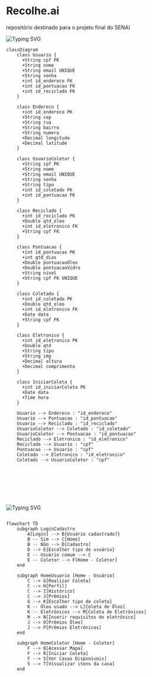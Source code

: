 # Recolhe.ai
repositório destinado para o projeto final do SENAI

<img src="https://readme-typing-svg.demolab.com?font=Fira+Code&weight=440&size=22&pause=1000&color=9c20f5&center=false&vCenter=false&repeat=false&width=435&lines=Diagrama de Classe" alt="Typing SVG" />

```mermaid
classDiagram
    class Usuario {
      +String cpf PK
      +String nome
      +String email UNIQUE
      +String senha
      +int id_endereco FK
      +int id_pontuacao FK
      +int id_reciclado FK
    }

    class Endereco {
      +int id_endereco PK
      +String cep
      +String rua
      +String bairro
      +String numero
      +Decimal longitude
      +Decimal latitude
    }

    class UsuarioColetor {
      +String cpf PK
      +String nome
      +String email UNIQUE
      +String senha
      +String tipo
      +int id_coletado FK
      +int id_pontuacao FK
    }

    class Reciclado {
      +int id_reciclado PK
      +Double qtd_oleo
      +int id_eletronico FK
      +String cpf FK
    }

    class Pontuacao {
      +int id_pontuacao PK
      +int qtd_dias
      +Double pontuacaoOleo
      +Double pontuacaoVidro
      +String nivel
      +String cpf FK UNIQUE
    }

    class Coletado {
      +int id_coletado PK
      +Double qtd_oleo
      +int id_eletronico FK
      +Date data
      +String cpf FK
    }

    class Eletronico {
      +int id_eletronico PK
      +Double qtd
      +String tipo
      +String img
      +Decimal altura
      +Decimal comprimento
    }

    class IniciarColeta {
      +int id_iniciarColeta PK
      +Date data
      +Time hora
    }

    Usuario --> Endereco : "id_endereco"
    Usuario --> Pontuacao : "id_pontuacao"
    Usuario --> Reciclado : "id_reciclado"
    UsuarioColetor --> Coletado : "id_coletado"
    UsuarioColetor --> Pontuacao : "id_pontuacao"
    Reciclado --> Eletronico : "id_eletronico"
    Reciclado --> Usuario : "cpf"
    Pontuacao --> Usuario : "cpf"
    Coletado --> Eletronico : "id_eletronico"
    Coletado --> UsuarioColetor : "cpf"

```
<br><br><br><br><br>

<img src="https://readme-typing-svg.demolab.com?font=Fira+Code&weight=440&size=22&pause=1000&color=9c20f5&center=false&vCenter=false&repeat=false&width=435&lines=Diagrama de Fluxo" alt="Typing SVG" />

``` mermaid

flowchart TD
    subgraph LoginCadastro
        A[Login] --> B{Usuário cadastrado?}
        B -- Sim --> C[Home]
        B -- Não --> D[Cadastro]
        D --> E{Escolher tipo de usuário}
        E -- Usuário comum --> C
        E -- Coletor --> F[Home - Coletor]
    end

    subgraph HomeUsuario [Home - Usuário]
        C --> G[Realizar Coleta]
        C --> H[Perfil]
        C --> I[Histórico]
        C --> J[Prêmios]
        G --> K{Escolher tipo de coleta}
        K -- Óleo usado --> L[Coleta de Óleo]
        K -- Eletrônicos --> M[Coleta de Eletrônicos]
        M --> N[Inserir requisitos do eletrônico]
        J --> O[Prêmios Óleo]
        J --> P[Prêmios Eletrônicos]
    end

    subgraph HomeColetor [Home - Coletor]
        F --> Q[Acessar Mapa]
        F --> R[Iniciar Coleta]
        F --> S[Ver Casas Disponíveis]
        S --> T[Visualizar itens da casa]
    end

```

